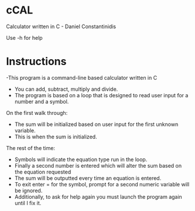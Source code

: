 cCAL
====

Calculator written in C - Daniel Constantinidis

Use -h for help

Instructions
============

-This program is a command-line based calculator written in C
- You can add, subtract, multiply and divide.
- The program is based on a loop that is designed to read user input for a number and a symbol.
            
 On the first walk through:
- The sum will be initialized based on user input for the first unknown variable.
- This is when the sum is initialized.
 
 The rest of the time:
- Symbols will indicate the equation type run in the loop.
- Finally a second number is entered which will alter the sum based on the equation requested
- The sum will be outputted every time an equation is entered.
- To exit enter = for the symbol, prompt for a second numeric variable will be ignored.
- Additionally, to ask for help again you must launch the program again until I fix it.
